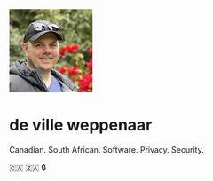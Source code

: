 <img src="/assets/images/profile.jpeg" alt="A portrait shot of De Ville Weppenaar from the shoulders up wearing a cap standing in front of a background of folliage and red flowers." class="gravatar" />

# de ville weppenaar

Canadian. South African. Software. Privacy. Security.

🇨🇦 🇿🇦 🔒

<p class="lead">
  <a href="https://bsky.app/profile/speakofthedv.ca" aria-label="Bluesky" target="_blank" rel="noopener noreferrer" class="social"><i class="fa-brands fa-bluesky"></i></a><!--
  -->&nbsp;<a href="https://github.com/devilleweppenaar" aria-label="GitHub" target="_blank" rel="noopener noreferrer" class="social"><i class="fab fa-github"></i></a><!--
  -->&nbsp;<a href="https://www.linkedin.com/in/devilleweppenaar" aria-label="LinkedIn" target="_blank" rel="noopener noreferrer" class="social"><i class="fab fa-linkedin-in"></i></a>
</p>
